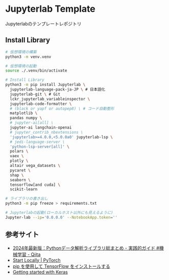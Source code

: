 # Jupyterlab Template

Jupyterlabのテンプレートレポジトリ

## Install Library

```bash
# 仮想環境の構築
python3 -m venv.venv

# 仮想環境の起動
source ./.venv/bin/activate

# Install Library
python3 -m pip install Jupyterlab \
  jupyterlab-language-pack-ja-JP \ # 日本語化
  jupyterlab-git \ # Git
  lckr_jupyterlab_variableinspector \
  jupyterlab-code-formatter \
  # (black or yapf or autopep8) \ # コード自動整形
  matplotlib \
  pandas numpy \
  # jupyter-ai[all] \
  jupyter-ai langchain-openai
  # jupyter_contrib_nbextensions \
  'jupyterlab>=4.0.0,<5.0.0a0' jupyterlab-lsp \
  # jedi-language-server \
  'python-lsp-server[all]' \
  polars \
  vaex \
  plotly \
  altair vega_datasets \
  pycaret \
  shap \
  seaborn \
  tensorflow[and cuda] \
  scikit-learn

# ライブラリの書き出し
python3 -m pip freeze > requirements.txt

# Jupyterlabの起動(ローカルホスト以外にも見えるように)
Jupyter-lab --ip='0.0.0.0' --NotebookApp.token=''
```


## 参考サイト

- [2024年最新版：Pythonデータ解析ライブラリ総まとめ - 実践的ガイド #機械学習 - Qiita](https://qiita.com/Tadataka_Takahashi/items/3f48b48c95b63f6d6ab7)
- [Start Locally | PyTorch](https://pytorch.org/get-started/locally/)
- [pip を使用して TensorFlow をインストールする ](https://www.tensorflow.org/install/pip?hl=ja)
- [Getting started with Keras](https://keras.io/getting_started/)
